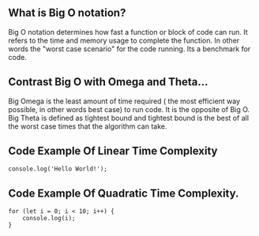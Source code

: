 ## What is Big O notation?
<p>
    Big O notation determines how fast a function or block of code can run. It refers to the time and memory usage to complete the function. In other words the "worst case scenario" for the code running. Its a benchmark for code.
</p>

## Contrast Big O with Omega and Theta...
<p>
    Big Omega is the least amount of time required ( the most efficient way possible, in other words best case) to run code. It is the opposite of Big O. Big Theta is defined as tightest bound and tightest bound is the best of all the worst case times that the algorithm can take.
</p>

## Code Example Of Linear Time Complexity
    console.log('Hello World!');

## Code Example Of Quadratic Time Complexity.
    for (let i = 0; i < 10; i++) {
        console.log(i);
    }